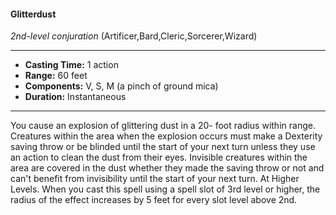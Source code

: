 #### Glitterdust
*2nd-level conjuration* (Artificer,Bard,Cleric,Sorcerer,Wizard)
___
- **Casting Time:** 1 action
- **Range:** 60 feet
- **Components:** V, S, M (a pinch of ground mica)
- **Duration:** Instantaneous
---
You cause an explosion of glittering dust in a 20-
foot radius within range. Creatures within the area
when the explosion occurs must make a Dexterity
saving throw or be blinded until the start of your
next turn unless they use an action to clean the dust
from their eyes. Invisible creatures within the area
are covered in the dust whether they made the
saving throw or not and can't benefit from
invisibility until the start of your next turn.
At Higher Levels. When you cast this spell using
a spell slot of 3rd level or higher, the radius of the
effect increases by 5 feet for every slot level above
2nd. 
